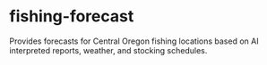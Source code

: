 # fishing-forecast
Provides forecasts for Central Oregon fishing locations based on AI interpreted reports, weather, and stocking schedules.
